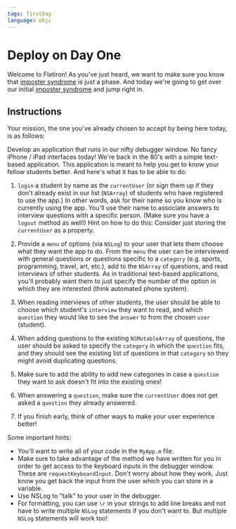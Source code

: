 ```yaml
---
tags: firstDay
language: objc
---
```


# Deploy on Day One

Welcome to Flatiron! As you've just heard, we want to make sure you know that [imposter syndrome](http://en.wikipedia.org/wiki/Impostor_syndrome) is just a phase. And today we're going to get over our initial [imposter syndrome](http://en.wikipedia.org/wiki/Impostor_syndrome) and jump right in.

## Instructions

Your mission, the one you've already chosen to accept by being here today, is as follows:

Develop an application that runs in our nifty debugger window. No fancy iPhone / iPad interfaces today! We're back in the 80's with a simple text-based application. This application is meant to help you get to know your fellow students better. And here's what it has to be able to do:

1) `login` a student by name as the `currentUser` (or sign them up if they don't already exist in our list (`NSArray`) of students who have registered to use the app.) In other words, ask for their name so you know who is currently using the app. You'll use their name to associate answers to interview questions with a specific person. (Make sure you have a `logout` method as well!) Hint on how to do this: Consider just storing the `currentUser` as a property.

2) Provide a `menu` of options (via `NSLog`) to your user that lets them choose what they want the app to do. From the `menu` the user can be interviewed with general questions or questions specific to a `category` (e.g. sports, programming, travel, art, etc.), add to the `NSArray` of questions, and read interviews of other students. As in traditional text-based applications, you'll probably want them to just specify the number of the option in which they are interested (think automated phone system).

3) When reading interviews of other students, the user should be able to choose which student's `interview` they want to read, and which `question` they would like to see the `answer` to from the chosen `user` (student).

4) When adding questions to the existing `NSMutableArray` of questions, the user should be asked to specify the `category` in which the `question` fits, and they should see the existing list of questions in that `category` so they might avoid duplicating questions.

5) Make sure to add the ability to add new categories in case a `question` they want to ask doesn't fit into the existing ones!

6) When answering a `question`, make sure the `currentUser` does not get asked a `question` they already answered.

7) If you finish early, think of other ways to make your user experience better!


Some important hints:

* You'll want to write all of your code in the `MyApp.m` file.
* Make sure to take advantage of the method we have written for you in order to get access to the keyboard inputs in the debugger window. These are `requestKeyboardInput`. Don't worry about how they work. Just know you get back the input from the user which you can store in a variable.
* Use NSLog to "talk" to your user in the debugger.
* For formatting, you can use `\r` in your strings to add line breaks and not have to write multiple `NSLog` statements if you don't want to. But multiple `NSLog` statements will work too!